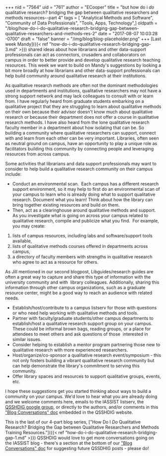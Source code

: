 +++
nid = "7564"
uid = "761"
author = "ECooper"
title = "but how do i *do* qualitative research? bridging the gap between qualitative researchers and methods resources--part 4"
tags = [ "Analytical Methods and Software", "Community of Data Professionals", "Tools, Apps, Technology",]
oldpath = "/blog/how-do-i-do-qualitative-research-bridging-gap-between-qualitative-researchers-and-methods-res-2"
date = "2017-08-07 10:03:28 -0700"
draft = "false"
banner = "/img/blog/blog-placeholder.png"
+++
[Last week
Mandy]({{< ref "how-do-i-do-qualitative-research-bridging-gap-3.md" >}}) shared ideas about how librarians and other data-support professionals can act
as connectors, crusaders and collaborators on campus in order to better
provide and develop qualitative research teaching resources. This week
we want to build on Mandy's suggestions by looking a bit more broadly at
how librarians and other data-support professionals can help build
community around qualitative research at their institutions.

As qualitative research methods are often not the dominant methodologies
used in departments and institutions, qualitative researchers may not
have a strong support network and may lack colleagues to consult with or
learn from. I have regularly heard from graduate students embarking on a
qualitative project that they are struggling to learn about qualitative
methods on their own because their advisor doesn't know much about
qualitative research or because their department does not offer a course
in qualitative research methods. I have also heard from the lone
qualitative research faculty member in a department about how isolating
that can be. So building a community where qualitative researchers can
support, connect with and learn from each other can be very important.
Libraries, often seen as neutral ground on campus, have an opportunity
to play a unique role as facilitators building this community by
connecting people and leveraging resources from across campus.

Some activities that librarians and data support professionals may want
to consider to help build a qualitative research community on their
campus include:

-   Conduct an environmental scan.  Each campus has a different research
    support environment, so it may help to first do an environmental
    scan of your campus to learn who is already doing what to support
    qualitative research. Document what you learn! Think about how the
    library can bring together existing resources and build on them.
-   Then, act as a clearinghouse around qualitative methods and support.
    As you investigate what is going on across your campus related to
    qualitative research, compile and publicize what you find.  For
    example, you may create:

1.  lists of campus resources, including labs and software/support tools
    available,
2.  lists of qualitative methods courses offered in departments across
    campus,
3.  a directory of faculty members with strengths in qualitative
    research who agree to act as a resource for others.

As Jill mentioned in our second blogpost, Libguides/research guides are
often a great way to capture and share this type of information with the
university community and with  library colleagues. Additionally, sharing
this information through other campus organizations, such as a graduate
resource center, might be a good way to reach an audience with related
needs. 

-   Establish/host/contribute to a campus listserv for those with
    questions or who need help working with qualitative methods and
    tools.
-   Partner with faculty/graduate students/other campus departments to
    establish/host a qualitative research support group on your campus.
    These could be informal brown bags, reading groups, or a place for
    attendees to meet others and ask questions of those  interested in
    similar issues.
-   Consider helping to establish a mentor program partnering those new
    to qualitative research with more experienced researchers.
-   Host/organize/co-sponsor a qualitative research event/symposium -
    this not only fosters building a vibrant qualitative research
    community but can help demonstrate the library's commitment to
    serving this community.
-   Offer library spaces and resources to support qualitative groups,
    events, etc.

I hope these suggestions get you started thinking about ways to build a
community on your campus. We'd love to hear what you are already doing
and we welcome comments here, emails to the IASSIST listserv, the
[QSSHDIG google
group](https://groups.google.com/forum/#!forum/iassist-qualdata), or
directly to the authors, and/or comments in this ["Blog Conversations"
doc](https://sites.google.com/uncg.edu/iassistqsshdig/blog-conversations)
embedded in the QSSHDIG website.

This is the last of our 4-part blog series, ["How Do I *Do*
Qualitative Research? Bridging the Gap between Qualitative Researchers
and Methods Training
Resources."]({{< ref "how-do-i-do-qualitative-research-bridging-gap-1.md" >}})
QSSHDIG would love to get more conversations going on the IASSIST blog -
there's a section at the bottom of our ["Blog Conversations"
doc](https://sites.google.com/uncg.edu/iassistqsshdig/blog-conversations)
for suggesting future QSSDHIG posts - please do!
